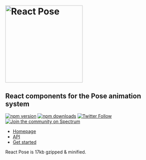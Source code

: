 # <a href="https://popmotion.io"><img src="https://user-images.githubusercontent.com/7850794/37059519-9a190c14-2185-11e8-894f-e82a99f45171.png" width="243" alt="React Pose" /></a>

## React components for the Pose animation system

[![npm version](https://img.shields.io/npm/v/react-pose.svg?style=flat-square)](https://www.npmjs.com/package/react-pose)
[![npm downloads](https://img.shields.io/npm/dm/react-pose.svg?style=flat-square)](https://www.npmjs.com/package/react-pose)
[![Twitter Follow](https://img.shields.io/twitter/follow/popmotionjs.svg?style=social&label=Follow)](http://twitter.com/popmotionjs)
[![Join the community on Spectrum](https://withspectrum.github.io/badge/badge.svg)](https://spectrum.chat/popmotion)

- [Homepage](https://popmotion.io/pose)
- [API](https://popmotion.io/pose/api)
- [Get started](https://popmotion.io/pose/learn/get-started)

React Pose is 17kb gzipped & minified.
